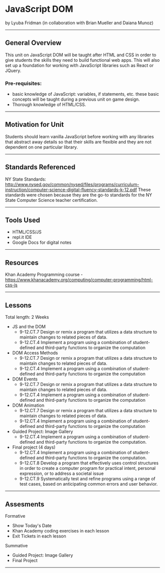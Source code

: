 # JavaScript DOM
by Lyuba Fridman (in collaboration with Brian Mueller and Daiana Munoz)

-----

## General Overview
This unit on JavaScript DOM will be taught after HTML and CSS in order to give students the skills they need to build functional web apps. This will also set up a foundation for working with JavaScript libraries such as React or JQuery. 

### Pre-requisites: 
- basic knowledge of JavaScript: variables, if statements, etc. these basic concepts will be taught during a previous unit on game design. 
- Thorough knowledge of HTML/CSS.
---

## Motivation for Unit
Students should learn vanilla JavaScript before working with any libraries that abstract away details so that their skills are flexible and they are not dependent on one particular library.

---

## Standards Referenced
NY State Standards: http://www.nysed.gov/common/nysed/files/programs/curriculum-instruction/computer-science-digital-fluency-standards-k-12.pdf These standards were chosen because they are the go-to standards for the NY State Computer Science teacher certification.

---

## Tools Used
- HTML/CSS/JS
- repl.it IDE
- Google Docs for digital notes

---

## Resources
Khan Academy Programming course - https://www.khanacademy.org/computing/computer-programming/html-css-js

---

## Lessons
Total length: 2 Weeks
- JS and the DOM
  - 9-12.CT.7 Design or remix a program that utilizes a data structure to maintain changes to related pieces of data.
  - 9-12.CT.4 Implement a program using a combination of student-defined and third-party functions to organize the computation
- DOM Access Methods
  - 9-12.CT.7 Design or remix a program that utilizes a data structure to maintain changes to related pieces of data.
  - 9-12.CT.4 Implement a program using a combination of student-defined and third-party functions to organize the computation
- DOM Events
  - 9-12.CT.7 Design or remix a program that utilizes a data structure to maintain changes to related pieces of data.
  - 9-12.CT.4 Implement a program using a combination of student-defined and third-party functions to organize the computation 
- DOM Animation
  - 9-12.CT.7 Design or remix a program that utilizes a data structure to maintain changes to related pieces of data.
  - 9-12.CT.4 Implement a program using a combination of student-defined and third-party functions to organize the computation
- Guided Project: Image Gallery
  - 9-12.CT.4 Implement a program using a combination of student-defined and third-party functions to organize the computation.
- Final project (4 days)
  - 9-12.CT.4 Implement a program using a combination of student-defined and third-party functions to organize the computation.
  - 9-12.CT.8 Develop a program that effectively uses control structures in order to create a computer program for practical intent, personal expression, or to address a societal issue
  - 9-12.CT.9 Systematically test and refine programs using a range of test cases, based on anticipating common errors and user behavior.

---

## Assesments

Formative
- Show Today's Date
- Khan Academy coding exercises in each lesson
- Exit Tickets in each lesson

Summative
- Guided Project: Image Gallery
- Final Project

---
